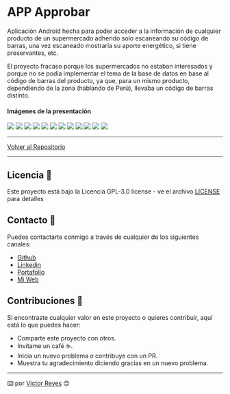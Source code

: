 # APP Approbar
Aplicación Android hecha para poder acceder a la información de cualquier producto de un supermercado adherido solo escaneando su código de barras, una vez escaneado mostraría su aporte energético, si tiene preservantes, etc.

El proyecto fracaso porque los supermercados no estaban interesados y porque no se podía implementar el tema de la base de datos en base al código de barras del producto, ya que, para un mismo producto, dependiendo de la zona (hablando de Perú), llevaba un código de barras distinto.

#### Imágenes de la presentación
<img src='https://raw.githubusercontent.com/tenshi98/Trabajo_Imagenes/main/APP%20Approbar/src/img_12.jpg' />
<img src='https://raw.githubusercontent.com/tenshi98/Trabajo_Imagenes/main/APP%20Approbar/src/img_1.jpg' />
<img src='https://raw.githubusercontent.com/tenshi98/Trabajo_Imagenes/main/APP%20Approbar/src/img_2.jpg' />
<img src='https://raw.githubusercontent.com/tenshi98/Trabajo_Imagenes/main/APP%20Approbar/src/img_3.jpg' />
<img src='https://raw.githubusercontent.com/tenshi98/Trabajo_Imagenes/main/APP%20Approbar/src/img_4.jpg' />
<img src='https://raw.githubusercontent.com/tenshi98/Trabajo_Imagenes/main/APP%20Approbar/src/img_5.jpg' />
<img src='https://raw.githubusercontent.com/tenshi98/Trabajo_Imagenes/main/APP%20Approbar/src/img_6.jpg' />
<img src='https://raw.githubusercontent.com/tenshi98/Trabajo_Imagenes/main/APP%20Approbar/src/img_7.jpg' />
<img src='https://raw.githubusercontent.com/tenshi98/Trabajo_Imagenes/main/APP%20Approbar/src/img_8.jpg' />
<img src='https://raw.githubusercontent.com/tenshi98/Trabajo_Imagenes/main/APP%20Approbar/src/img_9.jpg' />
<img src='https://raw.githubusercontent.com/tenshi98/Trabajo_Imagenes/main/APP%20Approbar/src/img_10.jpg' />
<img src='https://raw.githubusercontent.com/tenshi98/Trabajo_Imagenes/main/APP%20Approbar/src/img_11.jpg' />

---

[Volver al Repositorio](https://github.com/tenshi98/Trabajo_Imagenes/)

---

## Licencia 📄
Este proyecto está bajo la Licencia GPL-3.0 license - ve el archivo [LICENSE](LICENSE) para detalles

## Contacto 📖
Puedes contactarte conmigo a través de cualquier de los siguientes canales:
- [Github](https://github.com/tenshi98)
- [Linkedin](https://www.linkedin.com/in/victor-reyes-galvez/)
- [Portafolio](https://tenshi98.github.io/portafolio/)
- [Mi Web](https://web.digitalcreations.cl/)

## Contribuciones 🎁
Si encontraste cualquier valor en este proyecto o quieres contribuir, aquí está lo que puedes hacer:

- Comparte este proyecto con otros.
- Invítame un café ☕.
- Inicia un nuevo problema o contribuye con un PR.
- Muestra tu agradecimiento diciendo gracias en un nuevo problema.

---

⌨️ por [Víctor Reyes](https://github.com/tenshi98) 😊